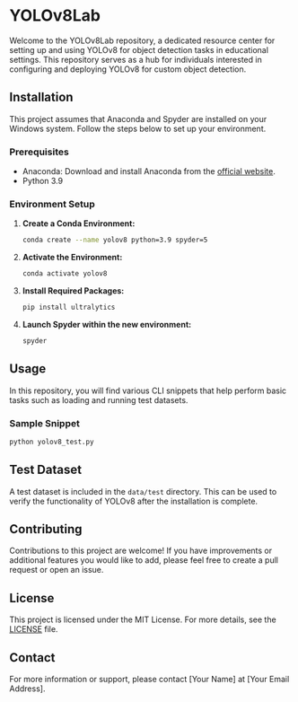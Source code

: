 # YOLOv8Lab

Welcome to the YOLOv8Lab repository, a dedicated resource center for setting up and using YOLOv8 for object detection tasks in educational settings. This repository serves as a hub for individuals interested in configuring and deploying YOLOv8 for custom object detection.

## Installation

This project assumes that Anaconda and Spyder are installed on your Windows system. Follow the steps below to set up your environment.

### Prerequisites

- Anaconda: Download and install Anaconda from the [official website](https://www.anaconda.com/products/individual).
- Python 3.9

### Environment Setup

1. **Create a Conda Environment:**
   ```bash
   conda create --name yolov8 python=3.9 spyder=5
   ```

2. **Activate the Environment:**
   ```bash
   conda activate yolov8
   ```

3. **Install Required Packages:**
   ```bash
   pip install ultralytics
   ```

4. **Launch Spyder within the new environment:**
   ```bash
   spyder
   ```

## Usage

In this repository, you will find various CLI snippets that help perform basic tasks such as loading and running test datasets.

### Sample Snippet

```bash
python yolov8_test.py
```

## Test Dataset

A test dataset is included in the `data/test` directory. This can be used to verify the functionality of YOLOv8 after the installation is complete.

## Contributing

Contributions to this project are welcome! If you have improvements or additional features you would like to add, please feel free to create a pull request or open an issue.

## License

This project is licensed under the MIT License. For more details, see the [LICENSE](LICENSE) file.

## Contact

For more information or support, please contact [Your Name] at [Your Email Address].
